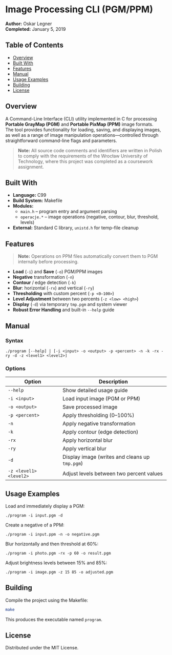 # Image Processing CLI (PGM/PPM)

**Author:** Oskar Legner  
**Completed:** January 5, 2019  



## Table of Contents

- [Overview](#overview)  
- [Built With](#built-with)  
- [Features](#features)  
- [Manual](#manual)  
- [Usage Examples](#usage-examples)  
- [Building](#building)  
- [License](#license)  



## Overview
A Command-Line Interface (CLI) utility implemented in C for processing **Portable GrayMap (PGM)** and **Portable PixMap (PPM)** image formats.  
The tool provides functionality for loading, saving, and displaying images, as well as a range of image manipulation operations—controlled through straightforward command-line flags and parameters.

> **Note:** All source code comments and identifiers are written in Polish to comply with the requirements of the Wrocław University of Technology, where this project was completed as a coursework assignment.



## Built With

- **Language:** C99  
- **Build System:** Makefile  
- **Modules:**  
  - `main.h` – program entry and argument parsing  
  - `operacje.*` – image operations (negative, contour, blur, threshold, levels)  
- **External:** Standard C library, `unistd.h` for temp-file cleanup  



## Features

> **Note:** Operations on PPM files automatically convert them to PGM internally before processing.

- **Load** (`-i`) and **Save** (`-o`) PGM/PPM images  
- **Negative** transformation (`-n`)  
- **Contour** / edge detection (`-k`)  
- **Blur**: horizontal (`-rx`) and vertical (`-ry`)  
- **Thresholding** with custom percent (`-p <0–100>`)  
- **Level Adjustment** between two percents (`-z <low> <high>`)  
- **Display** (`-d`) via temporary `tmp.pgm` and system viewer  
- **Robust Error Handling** and built-in `--help` guide  



## Manual

### Syntax

```
./program [--help] | [-i <input> -o <output> -p <percent> -n -k -rx -ry -d -z <level1> <level2>]
```

### Options

| Option                  | Description                                                            |
|-------------------------|------------------------------------------------------------------------|
| `--help`              | Show detailed usage guide                                              |
| `-i <input>`         | Load input image (PGM or PPM)                                          |
| `-o <output>`        | Save processed image                                                   |
| `-p <percent>`       | Apply thresholding (0–100%)                                            |
| `-n`                   | Apply negative transformation                                          |
| `-k`                   | Apply contour (edge detection)                                         |
| `-rx`                  | Apply horizontal blur                                                  |
| `-ry`                  | Apply vertical blur                                                    |
| `-d`                   | Display image (writes and cleans up `tmp.pgm`)                       |
| `-z <level1> <level2>` | Adjust levels between two percent values                              |



## Usage Examples

Load and immediately display a PGM:  
```
./program -i input.pgm -d
```

Create a negative of a PPM:  
```
./program -i input.ppm -n -o negative.pgm
```

Blur horizontally and then threshold at 60%:  
```
./program -i photo.pgm -rx -p 60 -o result.pgm
```

Adjust brightness levels between 15% and 85%:  
```
./program -i image.pgm -z 15 85 -o adjusted.pgm
```



## Building

Compile the project using the Makefile:

```bash
make
```

This produces the executable named `program`.



## License

Distributed under the MIT License.
